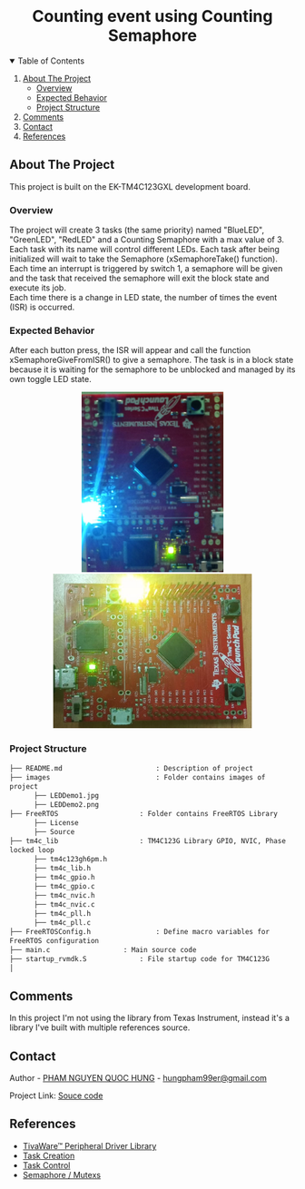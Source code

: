 <!-- PROJECT LOGO -->
<br />
<p align="center">
  <h1 align="center">Counting event using Counting Semaphore</h1>
  
  

<!-- TABLE OF CONTENTS -->
<details open="open">
  <summary>Table of Contents</summary>
  <ol>
    <li>
      <a href="#about-the-project">About The Project</a>
      <ul>
        <li><a href="#overview">Overview</a></li>
		<li><a href="#expected-behavior">Expected Behavior</a></li>
		<li><a href="#project-structure">Project Structure</a></li>
      </ul>
    </li>
	<li><a href="#comments">Comments</a></li>
    <li><a href="#contact">Contact</a></li>
    <li><a href="#references">References</a></li>
  </ol>
</details>



<!-- ABOUT THE PROJECT -->
## About The Project

This project is built on the EK-TM4C123GXL development board.

### Overview

The project will create 3 tasks (the same priority) named "BlueLED", "GreenLED", "RedLED" and a Counting Semaphore with a max value of 3. Each task with its name will control different LEDs. Each task after being initialized will wait to take the Semaphore (xSemaphoreTake() function).<br>
Each time an interrupt is triggered by switch 1, a semaphore will be given and the task that received the semaphore will exit the block state and execute its job.<br>
Each time there is a change in LED state, the number of times the event (ISR) is occurred.

### Expected Behavior
<p>
After each button press, the ISR will appear and call the function xSemaphoreGiveFromISR() to give a semaphore. The task is in a block state because it is waiting for the semaphore to be unblocked and managed by its own toggle LED state. 
<p align="center">
  <img src="images/LEDDemo1.jpg" width="250" title="hover text">
  <img src="images/LEDDemo2.png" width="350" title="hover text">
</p>


### Project Structure

```
├── README.md              			: Description of project
├── images              			: Folder contains images of project
      ├── LEDDemo1.jpg
      ├── LEDDemo2.png
├── FreeRTOS					: Folder contains FreeRTOS Library
      ├── License
      ├── Source
├── tm4c_lib					: TM4C123G Library GPIO, NVIC, Phase locked loop
      ├── tm4c123gh6pm.h
      ├── tm4c_lib.h
      ├── tm4c_gpio.h
      ├── tm4c_gpio.c
      ├── tm4c_nvic.h
      ├── tm4c_nvic.c
      ├── tm4c_pll.h
      ├── tm4c_pll.c
├── FreeRTOSConfig.h				: Define macro variables for FreeRTOS configuration
├── main.c					: Main source code
├── startup_rvmdk.S				: File startup code for TM4C123G
│   
```

<!-- GETTING STARTED -->
## Comments
In this project I'm not using the library from Texas Instrument, instead it's a library I've built with multiple references source.

<!-- CONTACT -->
## Contact

Author - [PHAM NGUYEN QUOC HUNG](https://hun9pham.github.io) - hungpham99er@gmail.com

Project Link: [Souce code](https://github.com/hun9pham/freertos-roadmap/tree/main/Project/Couting%20event%20using%20counting%20semaphore)



<!-- References -->
## References
* [TivaWare™ Peripheral Driver Library](www.ti.com/lit/ug/spmu298e/spmu298e.pdf)
* [Task Creation](https://www.freertos.org/a00019.html)
* [Task Control](https://www.freertos.org/a00112.html)
* [Semaphore / Mutexs](https://www.freertos.org/a00113.html)
